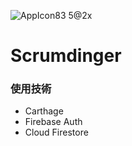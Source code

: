![AppIcon83 5@2x](https://user-images.githubusercontent.com/71208265/182032688-2bdd31a6-3614-4424-949c-aa4264cee67f.png)
# Scrumdinger
### 使用技術
* Carthage
* Firebase Auth
* Cloud Firestore
